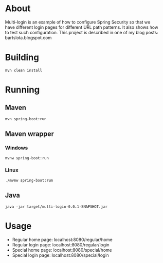 # About
Multi-login is an example of how to configure Spring Security
so that we have different login pages for different URL path
patterns. It also shows how to test such configuration.
This project is described in one of my blog posts:
bartslota.blogspot.com 

# Building
    mvn clean install
    
# Running
## Maven
    mvn spring-boot:run
## Maven wrapper
### Windows
    mvnw spring-boot:run
### Linux
    ./mvnw spring-boot:run
## Java
    java -jar target/multi-login-0.0.1-SNAPSHOT.jar
    
# Usage
* Regular home page: localhost:8080/regular/home
* Regular login page: localhost:8080/regular/login
* Special home page: localhost:8080/special/home
* Special login page: localhost:8080/special/login
